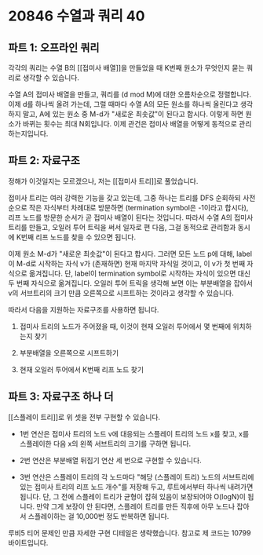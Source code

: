 # 20846 수열과 쿼리 40
## 파트 1: 오프라인 쿼리
각각의 쿼리는 수열 B의 [[접미사 배열]]을 만들었을 때 K번째 원소가 무엇인지 묻는 쿼리로 생각할 수 있습니다.

수열 A의 접미사 배열을 만들고, 쿼리를 (d mod M)에 대한 오름차순으로 정렬합니다. 이제 d를 하나씩 올려 가는데, 그럴 때마다 수열 A의 모든 원소를 하나씩 올린다고 생각하지 말고, A에 있는 원소 중 M-d가 "새로운 최솟값"이 된다고 합시다. 이렇게 하면 원소가 바뀌는 횟수는 최대 N회입니다. 이제 관건은 접미사 배열을 어떻게 동적으로 관리하는지입니다.

## 파트 2: 자료구조
정해가 이것일지는 모르겠으나, 저는 [[접미사 트리]]로 풀었습니다.

접미사 트리는 여러 강력한 기능을 갖고 있는데, 그중 하나는 트리를 DFS 순회하되 사전순으로 작은 자식부터 차례대로 방문하면 (termination symbol은 -1이라고 합시다), 리프 노드를 방문한 순서가 곧 접미사 배열이 된다는 것입니다. 따라서 수열 A의 접미사 트리를 만들고, 오일러 투어 트릭을 써서 일자로 편 다음, 그걸 동적으로 관리함과 동시에 K번째 리프 노드를 찾을 수 있으면 됩니다.

이제 원소 M-d가 "새로운 최솟값"이 된다고 합시다. 그러면 모든 노드 p에 대해, label이 M-d로 시작하는 자식 v가 (존재하면) 현재 마지막 자식일 것이고, 이 v가 첫 번째 자식으로 옮겨집니다. 단, label이 termination symbol로 시작하는 자식이 있으면 대신 두 번째 자식으로 옮겨집니다. 오일러 투어 트릭을 생각해 보면 이는 부분배열을 잡아서 v의 서브트리의 크기 만큼 오른쪽으로 시프트하는 것이라고 생각할 수 있습니다.

따라서 다음을 지원하는 자료구조를 사용하면 됩니다.

1. 접미사 트리의 노드가 주어졌을 때, 이것이 현재 오일러 투어에서 몇 번째에 위치하는지 찾기

2. 부분배열을 오른쪽으로 시프트하기

3. 현재 오일러 투어에서 K번째 리프 노드 찾기

## 파트 3: 자료구조 하나 더
[[스플레이 트리]]로 위 셋을 전부 구현할 수 있습니다.

- 1번 연산은 접미사 트리의 노드 v에 대응되는 스플레이 트리의 노드 x를 찾고, x를 스플레이한 다음 x의 왼쪽 서브트리의 크기를 구하면 됩니다.

- 2번 연산은 부분배열 뒤집기 연산 세 번으로 구현할 수 있습니다.

- 3번 연산은 스플레이 트리의 각 노드마다 "해당 (스플레이 트리) 노드의 서브트리에 있는 접미사 트리의 리프 노드 개수"를 저장해 두고, 루트에서부터 하나씩 내려가면 됩니다. 단, 그 전에 스플레이 트리가 균형이 잡혀 있음이 보장되어야 O(logN)이 됩니다. 만약 그게 보장이 안 된다면, 스플레이 트리를 만든 직후에 아무 노드나 잡아서 스플레이하는 걸 10,000번 정도 반복하면 됩니다.

루비5 티어 문제인 만큼 자세한 구현 디테일은 생략했습니다. 참고로 제 코드는 10799 바이트입니다.
